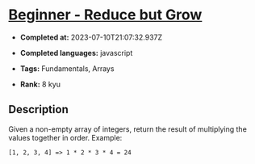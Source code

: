 # [Beginner - Reduce but Grow](https://www.codewars.com/kata/57f780909f7e8e3183000078)

- **Completed at:** 2023-07-10T21:07:32.937Z

- **Completed languages:** javascript

- **Tags:** Fundamentals, Arrays

- **Rank:** 8 kyu

## Description

Given a non-empty array of integers, return the result of multiplying the values together in order. Example:

```
[1, 2, 3, 4] => 1 * 2 * 3 * 4 = 24
```
